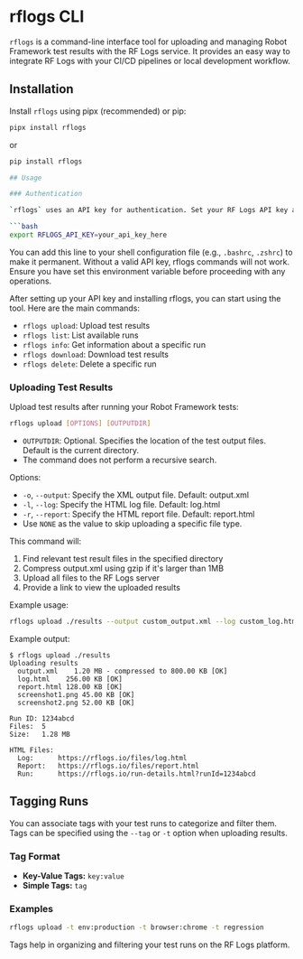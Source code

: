 # rflogs CLI

`rflogs` is a command-line interface tool for uploading and managing Robot Framework test results with the RF Logs service. It provides an easy way to integrate RF Logs with your CI/CD pipelines or local development workflow.

## Installation

Install `rflogs` using pipx (recommended) or pip:

```bash
pipx install rflogs
```

or

```bash
pip install rflogs

## Usage

### Authentication

`rflogs` uses an API key for authentication. Set your RF Logs API key as an environment variable:

```bash
export RFLOGS_API_KEY=your_api_key_here
```

You can add this line to your shell configuration file (e.g., `.bashrc`, `.zshrc`) to make it permanent.
Without a valid API key, rflogs commands will not work. Ensure you have set this environment variable before proceeding with any operations.

After setting up your API key and installing rflogs, you can start using the tool. Here are the main commands:

- `rflogs upload`: Upload test results
- `rflogs list`: List available runs
- `rflogs info`: Get information about a specific run
- `rflogs download`: Download test results
- `rflogs delete`: Delete a specific run

### Uploading Test Results

Upload test results after running your Robot Framework tests:

```bash
rflogs upload [OPTIONS] [OUTPUTDIR]
```

- `OUTPUTDIR`: Optional. Specifies the location of the test output files. Default is the current directory.
- The command does not perform a recursive search.

Options:
- `-o`, `--output`: Specify the XML output file. Default: output.xml
- `-l`, `--log`: Specify the HTML log file. Default: log.html
- `-r`, `--report`: Specify the HTML report file. Default: report.html
- Use `NONE` as the value to skip uploading a specific file type.

This command will:
1. Find relevant test result files in the specified directory
2. Compress output.xml using gzip if it's larger than 1MB
3. Upload all files to the RF Logs server
4. Provide a link to view the uploaded results

Example usage:

```bash
rflogs upload ./results --output custom_output.xml --log custom_log.html --report NONE
```

Example output:

```
$ rflogs upload ./results
Uploading results
  output.xml    1.20 MB - compressed to 800.00 KB [OK]
  log.html    256.00 KB [OK]
  report.html 128.00 KB [OK]
  screenshot1.png 45.00 KB [OK]
  screenshot2.png 52.00 KB [OK]

Run ID: 1234abcd
Files:  5
Size:   1.28 MB

HTML Files:
  Log:      https://rflogs.io/files/log.html
  Report:   https://rflogs.io/files/report.html
  Run:      https://rflogs.io/run-details.html?runId=1234abcd
```

## Tagging Runs

You can associate tags with your test runs to categorize and filter them. Tags can be specified using the `--tag` or `-t` option when uploading results.

### Tag Format

- **Key-Value Tags:** `key:value`
- **Simple Tags:** `tag`

### Examples

```bash
rflogs upload -t env:production -t browser:chrome -t regression
```

Tags help in organizing and filtering your test runs on the RF Logs platform.
